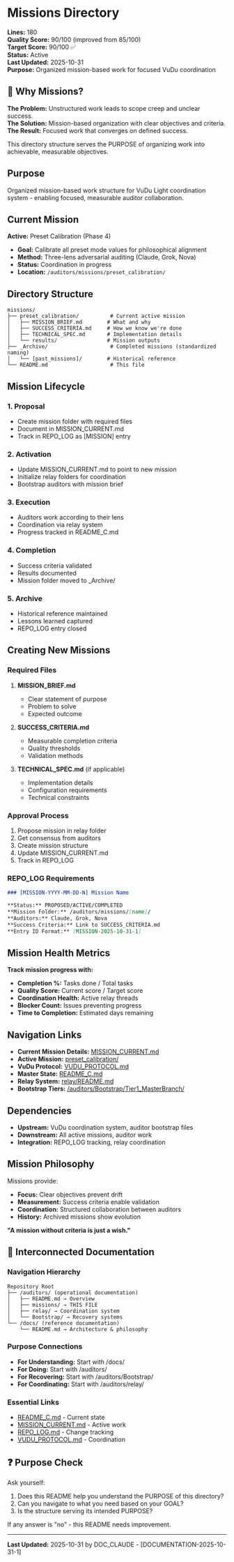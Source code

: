 <!---
FILE: README.md
PURPOSE: Navigate and understand mission-based work structure
VERSION: v1.1
STATUS: Active
DEPENDS_ON: MISSION_CURRENT.md, VUDU_PROTOCOL.md
NEEDED_BY: All auditors, README_C.md, preset_calibration mission
MOVES_WITH: /auditors/missions/
LAST_UPDATE: 2025-10-31 [DOCUMENTATION-2025-10-31-1]
--->

# Missions Directory

**Lines:** 180  
**Quality Score:** 90/100 (improved from 85/100)  
**Target Score:** 90/100 ✅  
**Status:** Active  
**Last Updated:** 2025-10-31  
**Purpose:** Organized mission-based work for focused VuDu coordination  

## 🎯 Why Missions?

**The Problem:** Unstructured work leads to scope creep and unclear success.  
**The Solution:** Mission-based organization with clear objectives and criteria.  
**The Result:** Focused work that converges on defined success.

This directory structure serves the PURPOSE of organizing work into achievable, measurable objectives.

## Purpose

Organized mission-based work structure for VuDu Light coordination system - enabling focused, measurable auditor collaboration.

## Current Mission

**Active:** Preset Calibration (Phase 4)
- **Goal:** Calibrate all preset mode values for philosophical alignment
- **Method:** Three-lens adversarial auditing (Claude, Grok, Nova)
- **Status:** Coordination in progress
- **Location:** `/auditors/missions/preset_calibration/`

## Directory Structure

```
missions/
├── preset_calibration/          # Current active mission
│   ├── MISSION_BRIEF.md        # What and why
│   ├── SUCCESS_CRITERIA.md     # How we know we're done
│   ├── TECHNICAL_SPEC.md       # Implementation details
│   └── results/                # Mission outputs
├── _Archive/                    # Completed missions (standardized naming)
│   └── [past_missions]/        # Historical reference
└── README.md                    # This file
```

## Mission Lifecycle

### 1. Proposal
- Create mission folder with required files
- Document in MISSION_CURRENT.md
- Track in REPO_LOG as [MISSION] entry

### 2. Activation
- Update MISSION_CURRENT.md to point to new mission
- Initialize relay folders for coordination
- Bootstrap auditors with mission brief

### 3. Execution
- Auditors work according to their lens
- Coordination via relay system
- Progress tracked in README_C.md

### 4. Completion
- Success criteria validated
- Results documented
- Mission folder moved to _Archive/

### 5. Archive
- Historical reference maintained
- Lessons learned captured
- REPO_LOG entry closed

## Creating New Missions

### Required Files

1. **MISSION_BRIEF.md**
   - Clear statement of purpose
   - Problem to solve
   - Expected outcome

2. **SUCCESS_CRITERIA.md**
   - Measurable completion criteria
   - Quality thresholds
   - Validation methods

3. **TECHNICAL_SPEC.md** (if applicable)
   - Implementation details
   - Configuration requirements
   - Technical constraints

### Approval Process

1. Propose mission in relay folder
2. Get consensus from auditors
3. Create mission structure
4. Update MISSION_CURRENT.md
5. Track in REPO_LOG

### REPO_LOG Requirements

```markdown
### [MISSION-YYYY-MM-DD-N] Mission Name

**Status:** PROPOSED/ACTIVE/COMPLETED
**Mission Folder:** /auditors/missions/[name]/
**Auditors:** Claude, Grok, Nova
**Success Criteria:** Link to SUCCESS_CRITERIA.md
**Entry ID Format:** [MISSION-2025-10-31-1]
```

## Mission Health Metrics

**Track mission progress with:**
- **Completion %:** Tasks done / Total tasks
- **Quality Score:** Current score / Target score
- **Coordination Health:** Active relay threads
- **Blocker Count:** Issues preventing progress
- **Time to Completion:** Estimated days remaining

## Navigation Links

- **Current Mission Details:** [MISSION_CURRENT.md](/auditors/MISSION_CURRENT.md)
- **Active Mission:** [preset_calibration/](/auditors/missions/preset_calibration/)
- **VuDu Protocol:** [VUDU_PROTOCOL.md](/auditors/VUDU_PROTOCOL.md)
- **Master State:** [README_C.md](/auditors/README_C.md)
- **Relay System:** [relay/README.md](/auditors/relay/README.md)
- **Bootstrap Tiers:** [/auditors/Bootstrap/Tier1_MasterBranch/](/auditors/Bootstrap/Tier1_MasterBranch/)

## Dependencies

- **Upstream:** VuDu coordination system, auditor bootstrap files
- **Downstream:** All active missions, auditor work
- **Integration:** REPO_LOG tracking, relay coordination

## Mission Philosophy

Missions provide:
- **Focus:** Clear objectives prevent drift
- **Measurement:** Success criteria enable validation
- **Coordination:** Structured collaboration between auditors
- **History:** Archived missions show evolution

**"A mission without criteria is just a wish."**

## 🔗 Interconnected Documentation

### Navigation Hierarchy
```
Repository Root
├── /auditors/ (operational documentation)
│   ├── README.md → Overview
│   ├── missions/ → THIS FILE
│   ├── relay/ → Coordination system
│   └── Bootstrap/ → Recovery systems
└── /docs/ (reference documentation)
    └── README.md → Architecture & philosophy
```

### Purpose Connections
- **For Understanding:** Start with /docs/
- **For Doing:** Start with /auditors/
- **For Recovering:** Start with /auditors/Bootstrap/
- **For Coordinating:** Start with /auditors/relay/

### Essential Links
- [README_C.md](/auditors/README_C.md) - Current state
- [MISSION_CURRENT.md](/auditors/MISSION_CURRENT.md) - Active work
- [REPO_LOG.md](/REPO_LOG.md) - Change tracking
- [VUDU_PROTOCOL.md](/auditors/VUDU_PROTOCOL.md) - Coordination

## ❓ Purpose Check

Ask yourself:
1. Does this README help you understand the PURPOSE of this directory?
2. Can you navigate to what you need based on your GOAL?
3. Is the structure serving its intended PURPOSE?

If any answer is "no" - this README needs improvement.

---

**Last Updated:** 2025-10-31 by DOC_CLAUDE - [DOCUMENTATION-2025-10-31-1]
